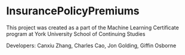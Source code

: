 # InsurancePolicyPremiums

This project was created as a part of the Machine Learning Certificate program at York University School of Continuing Studies

Developers: Canxiu Zhang, Charles Cao, Jon Golding, Giffin Osborne
